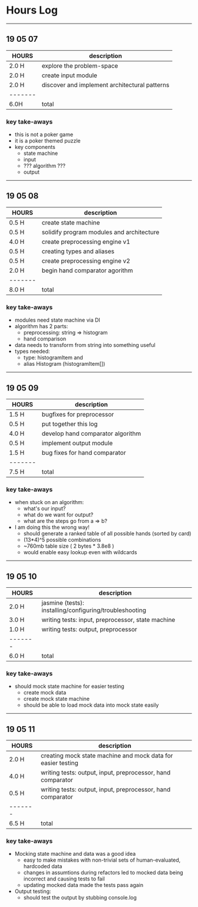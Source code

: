 # Hours Log
----------------
## 19 05 07

| HOURS | description |
|-------|-------------|
| 2.0 H | explore the problem-space |
| 2.0 H | create input module |
| 2.0 H | discover and implement architectural patterns |
|-------|  |
| 6.0H  | total |

### key take-aways
* this is not a poker game
* it is a poker themed puzzle
* key components
  * state machine
  * input
  * ??? algorithm ???
  * output

----------------

## 19 05 08
| HOURS | description |
|-------|-------------|
| 0.5 H | create state machine |
| 0.5 H | solidify program modules and architecture |
| 4.0 H | create preprocessing engine v1 |
| 0.5 H | creating types and aliases |
| 0.5 H | create preprocessing engine v2 |
| 2.0 H | begin hand comparator agorithm |
|-------| |
| 8.0 H | total |

### key take-aways
* modules need state machine via DI
* algorithm has 2 parts:
  * preprocessing: string => histogram
  * hand comparison
* data needs to transform from string into something useful
* types needed:
  * type: histogramItem and 
  * alias Histogram (histogramItem[])

----------------

## 19 05 09

| HOURS | description |
|-------|-------------|
| 1.5 H | bugfixes for preprocessor |
| 0.5 H | put together this log |
| 4.0 H | develop hand comparator algorithm |
| 0.5 H | implement output module |
| 1.5 H | bug fixes for hand comparator |
|-------| |
| 7.5 H | total |

### key take-aways
* when stuck on an algorithm:
  * what's our input?
  * what do we want for output?
  * what are the steps go from a => b?
* I am doing this the wrong way!
  * should generate a ranked table of all possible hands (sorted by card)
  * (13*4)^5 possible combinations 
  * ~760mb table size ( 2 bytes * 3.8e8 )
  * would enable easy lookup even with wildcards
----------------

## 19 05 10

| HOURS | description |
|-------|-------------|
| 2.0 H | jasmine (tests): installing/configuring/troubleshooting |
| 3.0 H | writing tests: input, preprocessor, state machine |
| 1.0 H | writing tests: output, preprocessor |
|-------| |
| 6.0 H | total |

### key take-aways
* should mock state machine for easier testing
  * create mock data
  * create mock state machine
  * should be able to load mock data into mock state easily

----------------
## 19 05 11

| HOURS | description |
|-------|-------------|
| 2.0 H | creating mock state machine and mock data for easier testing |
| 4.0 H | writing tests: output, input, preprocessor, hand comparator |
| 0.5 H | writing tests: output, input, preprocessor, hand comparator |
|-------| |
| 6.5 H | total |

### key take-aways
* Mocking state machine and data was a good idea
  * easy to make mistakes with non-trivial sets of human-evaluated, hardcoded data
  * changes in assumtions during refactors led to mocked data being incorrect and causing tests to fail
  * updating mocked data made the tests pass again
* Output testing:
  * should test the output by stubbing console.log
